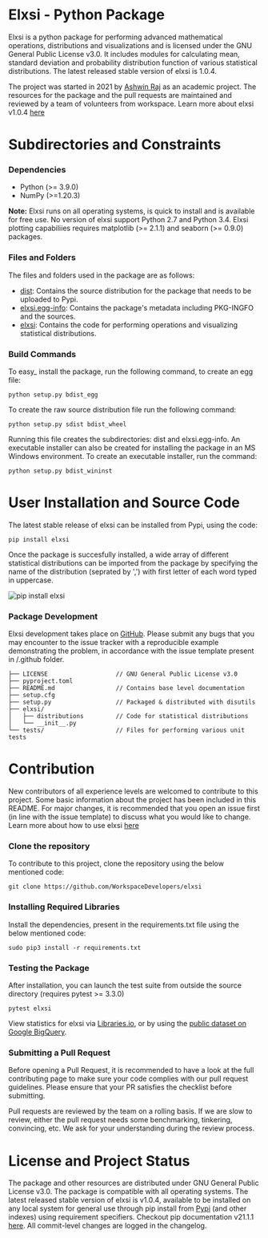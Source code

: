 # Elxsi - Python Package
Elxsi is a python package for performing advanced mathematical operations, distributions and visualizations and is licensed under the GNU General Public License v3.0. It includes modules for calculating mean, standard deviation and probability distribution function of various statistical distributions. The latest released stable version of elxsi is 1.0.4.

The project was started in 2021 by [Ashwin Raj](https://www.github.com/ashwinraj-in) as an academic project. The resources for the package and the pull requests are maintained and reviewed by a team of volunteers from workspace. Learn more about elxsi v1.0.4 [here](https://pypi.org/project/elxsi/)

# Subdirectories and Constraints
### Dependencies
- Python (>= 3.9.0)
- NumPy (>=1.20.3)

**Note:**
Elxsi runs on all operating systems, is quick to install and is available for free use. No version of elxsi support Python 2.7 and Python 3.4. Elxsi plotting capabiliies requires matplotlib (>= 2.1.1) and seaborn (>= 0.9.0) packages.

### Files and Folders
The files and folders used in the package are as follows:
- [dist](https://github.com/WorkspaceDevelopers/elxsi/tree/main/dist): Contains the source distribution for the package that needs to be uploaded to Pypi.
- [elxsi.egg-info](https://github.com/WorkspaceDevelopers/elxsi/tree/main/elxsi.egg-info): Contains the package's metadata including PKG-INGFO and the sources.
- [elxsi](https://github.com/WorkspaceDevelopers/elxsi/tree/main/elxsi): Contains the code for performing operations and visualizing statistical distributions.

### Build Commands
To easy_ install the package, run the following command, to create an egg file:
```
python setup.py bdist_egg
```
To create the raw source distribution file run the following command:
```
python setup.py sdist bdist_wheel
```
Running this file creates the subdirectories: dist and elxsi.egg-info. An executable installer can also be created for installing the package in an MS Windows environment. 
To create an executable installer, run the command:
```
python setup.py bdist_wininst
```
# User Installation and Source Code
The latest stable release of elxsi can be installed from Pypi, using the code:
```
pip install elxsi
```
Once the package is succesfully installed, a wide array of different statistical distributions can be imported from the package by specifying the name of the distribution (seprated by ',') with first letter of each word typed in uppercase.

![pip install elxsi](https://github.com/ashwinraj-in/elxsi/blob/main/doc/gifs/elxsiREADMEgif.gif)

### Package Development
Elxsi development takes place on [GitHub](https://github.com/WorkspaceDevelopers/elxsi). Please submit any bugs that you may encounter to the issue tracker with a reproducible example demonstrating the problem, in accordance with the issue template present in /.github folder.
    
    ├── LICENSE                   // GNU General Public License v3.0
    ├── pyproject.toml
    ├── README.md                 // Contains base level documentation
    ├── setup.cfg
    ├── setup.py                  // Packaged & distributed with disutils
    ├── elxsi/
    │   ├── distributions         // Code for statistical distributions
    │   └── __init__.py
    └── tests/                    // Files for performing various unit tests
    
# Contribution
New contributors of all experience levels are welcomed to contribute to this project. Some basic information about the project has been included in this README. For major changes, it is recommended that you open an issue first (in line with the issue template) to discuss what you would like to change. Learn more about how to use elxsi [here](https://pypi.org/project/elxsi/)

### Clone the repository
To contribute to this project, clone the repository using the below mentioned code:
```
git clone https://github.com/WorkspaceDevelopers/elxsi
```
### Installing Required Libraries
Install the dependencies, present in the requirements.txt file using the below mentioned code:
```
sudo pip3 install -r requirements.txt
```
### Testing the Package
After installation, you can launch the test suite from outside the source directory (requires pytest >= 3.3.0)
```
pytest elxsi
```
View statistics for elxsi via [Libraries.io](https://libraries.io/pypi/elxsi), or by using the [public dataset on Google BigQuery](https://packaging.python.org/guides/analyzing-pypi-package-downloads/).

### Submitting a Pull Request
Before opening a Pull Request, it is recommended to have a look at the full contributing page to make sure your code complies with our pull request guidelines. Please ensure that your PR satisfies the checklist before submitting.

Pull requests are reviewed by the team on a rolling basis. If we are slow to review, either the pull request needs some benchmarking, tinkering, convincing, etc. We ask for your understanding during the review process.

# License and Project Status
The package and other resources are distributed under GNU General Public License v3.0. The package is compatible with all operating systems. The latest released stable version of elxsi is v1.0.4, available to be installed on any local system for general use through pip install from [Pypi](https://pypi.org/project/elxsi/) (and other indexes) using requirement specifiers. Checkout pip documentation v21.1.1 [here](https://pip.pypa.io/en/stable/). All commit-level changes are logged in the changelog.

